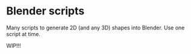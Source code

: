 # Blender scripts

Many scripts to generate 2D (and any 3D) shapes into Blender. 
Use one script at time.

WIP!!!
